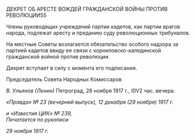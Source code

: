 ДЕКРЕТ ОБ АРЕСТЕ ВОЖДЕЙ ГРАЖДАНСКОЙ ВОЙНЫ ПРОТИВ РЕВОЛЮЦИИ55

Члены руководящих учреждений партии кадетов, как партии врагов народа, подле­жат аресту и преданию суду революционных трибуналов.

На местные Советы возлагается обязательство особого надзора за партией кадетов ввиду ее связи с корниловско-калединской гражданской войной против революции.

Декрет вступает в силу с момента его подписания.

Председатель Совета Народных Комиссаров

_В. Ульянов (Ленин)_ Петроград, 28 ноября 1917 г., I0V2 час. вечера.

_«Правда» № 23 (вечерний выпуск), 12 декабря (29 ноября) 1917 г._

_и «Известия ЦИК» № 239,                                                                Печатается по рукописи_

_29 ноября 1917 г._